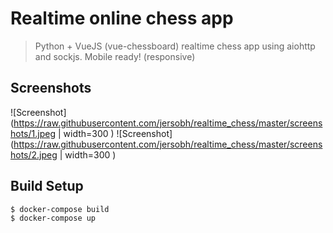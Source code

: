 # Realtime online chess app

> Python + VueJS (vue-chessboard) realtime chess app using aiohttp and sockjs. Mobile ready! (responsive)

## Screenshots
![Screenshot](https://raw.githubusercontent.com/jersobh/realtime_chess/master/screenshots/1.jpeg | width=300 )
![Screenshot](https://raw.githubusercontent.com/jersobh/realtime_chess/master/screenshots/2.jpeg | width=300 )

## Build Setup

``` bash
$ docker-compose build
$ docker-compose up
```
